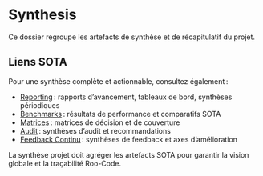 # Synthesis
Ce dossier regroupe les artefacts de synthèse et de récapitulatif du projet.

## Liens SOTA

Pour une synthèse complète et actionnable, consultez également :
- [Reporting](../dev/reporting/README.md) : rapports d’avancement, tableaux de bord, synthèses périodiques
- [Benchmarks](../dev/benchmarks/README.md) : résultats de performance et comparatifs SOTA
- [Matrices](../dev/matrices/README.md) : matrices de décision et de couverture
- [Audit](../dev/audit/README.md) : synthèses d’audit et recommandations
- [Feedback Continu](../dev/feedback-continu/README.md) : synthèses de feedback et axes d’amélioration

La synthèse projet doit agréger les artefacts SOTA pour garantir la vision globale et la traçabilité Roo-Code.
